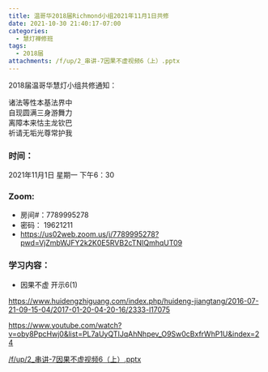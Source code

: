 ```yaml
---
title: 温哥华2018届Richmond小组2021年11月1日共修
date: 2021-10-30 21:40:17-07:00
categories:
  - 慧灯禅修班
tags:
  - 2018届
attachments: /f/up/2_串讲-7因果不虚视频6（上）.pptx
---
```

2018届温哥华慧灯小组共修通知：

诸法等性本基法界中\
自现圆满三身游舞力\
离障本来怙主龙钦巴\
祈请无垢光尊常护我  

### 时间：

2021年11月1日 星期一 下午6：30

### Zoom:

* 房间#：7789995278 
* 密码： 19621211
* <https://us02web.zoom.us/j/7789995278?pwd=VjZmbWJFY2k2K0E5RVB2cTNIQmhqUT09>

### 学习内容：

* 因果不虚 开示6(1)

<https://www.huidengzhiguang.com/index.php/huideng-jiangtang/2016-07-21-09-15-04/2017-01-20-04-20-16/2333-l17075>

<https://www.youtube.com/watch?v=oby8PpcHwj0&list=PL7aUyQTIJqAhNhpev_O9Sw0cBxfrWhP1U&index=24>

[/f/up/2_串讲-7因果不虚视频6（上）.pptx](http://huidengchanxiu.net/hdv/f/up/2_串讲-7因果不虚视频6（上）.pptx)